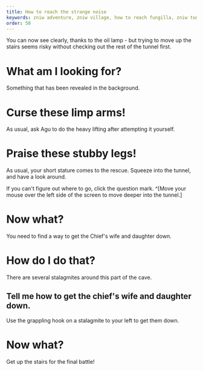 ```yaml
---
title: How to reach the strange noise
keywords: zniw adventure, zniw village, how to reach fungilla, zniw tunnel puzzle, zniw oil
order: 50
---
```


You can now see clearly, thanks to the oil lamp - but trying to move up the stairs seems risky without checking out the rest of the tunnel first.

# What am I looking for?
Something that has been revealed in the background.

# Curse these limp arms!
As usual, ask Agu to do the heavy lifting after attempting it yourself.

# Praise these stubby legs!
As usual, your short stature comes to the rescue. Squeeze into the tunnel, and have a look around.

If you can't figure out where to go, click the question mark. ^[Move your mouse over the left side of the screen to move deeper into the tunnel.]

# Now what?
You need to find a way to get the Chief's wife and daughter down.

# How do I do that?
There are several stalagmites around this part of the cave.

## Tell me how to get the chief's wife and daughter down.
Use the grappling hook on a stalagmite to your left to get them down.

# Now what?
Get up the stairs for the final battle!
